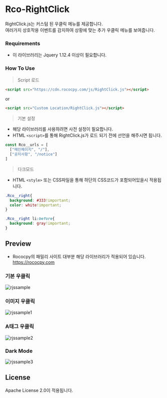 # Rco-RightClick

RightClick.js는 커스텀 된 우클릭 메뉴를 제공합니다.\
여러가지 상호작용 이벤트를 감지하여 상황에 맞는 추가 우클릭 메뉴를 보여줍니다.

### Requirements
 * 이 라이브러리는 Jquery 1.12.4 이상이 필요합니다.
 
### How To Use
> Script 로드
```html
<script src="https://cdn.rococpy.com/js/RightClick.js"></script>
```
or
```html
<script src="Custom Location/RightClick.js"></script>
```

> 기본 설정

* 해당 라이브러리를 사용하려면 사전 설정이 필요합니다.
* HTML `<script>`를 통해 RightClick.js가 로드 되기 전에 선언을 해주시면 됩니다.
```js
const Rco__urls = [
  ["메인페이지", "/"],
  ["공지사항", "/notice"]
]
```

> 다크모드
 * HTML `<style>` 또는 CSS파일을 통해 하단의 CSS코드가 포함되어있을시 적용됩니다.
```css
.Rco__right{
  background: #333!important;
  color: white!important;
}

.Rco__right li:before{
  background: gray!important;
}
```
 
## Preview
* Rococpy의 패밀리 사이트 대부분 해당 라이브러리가 적용되어 있습니다. https://rococpy.com

### 기본 우클릭
![rjssample](https://user-images.githubusercontent.com/50366343/127797290-50923186-09f8-4390-b419-a82c23d00fc2.png)

### 이미지 우클릭
![rjssample1](https://user-images.githubusercontent.com/50366343/127797426-396c4f36-0b82-406e-b18b-648491e8a5d8.png)

### A태그 우클릭
![rjssample2](https://user-images.githubusercontent.com/50366343/127797533-cdbafc7f-d079-4dce-a793-ed24113f7b2e.png)

### Dark Mode
![rjssample3](https://user-images.githubusercontent.com/50366343/127798117-e0ed9e85-96f9-4d44-a7b8-b8e3761d1e92.png)

## License
Apache License 2.0이 적용됩니다.
